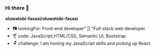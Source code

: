 ### Hi there 👋

**oluwatobi-fasasi/oluwatobi-fasasi**


  - 📷 lookingFor: Front-end developer" || "Full-stack web developer.
  - 🍸 code: JavaScript,HTML/CSS, Semantic UI, Bootstrap.
  - 🪑 challenge: I am honing my JavaScript skills and picking up React.

